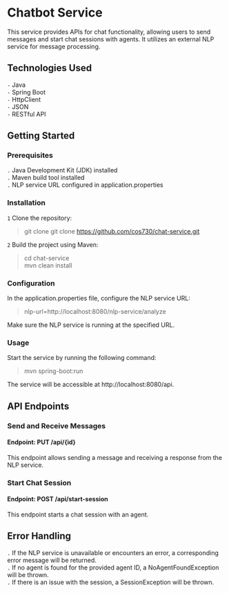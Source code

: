 # Chatbot Service

This service provides APIs for chat functionality, allowing users to send messages and start chat sessions with agents. It utilizes an external NLP service for message processing.

## Technologies Used

`-` Java \
`-` Spring Boot \
`-` HttpClient \
`-` JSON \
`-` RESTful API

## Getting Started

### Prerequisites
`.` Java Development Kit (JDK) installed \
`.` Maven build tool installed \
`.` NLP service URL configured in application.properties 

### Installation
`1` Clone the repository:
> git clone git clone https://github.com/cos730/chat-service.git

`2` Build the project using Maven:
> cd chat-service \
mvn clean install
> 

### Configuration

In the application.properties file, configure the NLP service URL:

> nlp-url=http://localhost:8080/nlp-service/analyze

Make sure the NLP service is running at the specified URL.

### Usage
Start the service by running the following command:

>mvn spring-boot:run

The service will be accessible at http://localhost:8080/api.

## API Endpoints

### Send and Receive Messages

#### Endpoint: PUT /api/{id}

This endpoint allows sending a message and receiving a response from the NLP service.

### Start Chat Session

#### Endpoint: POST /api/start-session
This endpoint starts a chat session with an agent.

## Error Handling

`.` If the NLP service is unavailable or encounters an error, a corresponding error message will be returned.\
`.` If no agent is found for the provided agent ID, a NoAgentFoundException will be thrown.\
`.` If there is an issue with the session, a SessionException will be thrown.
